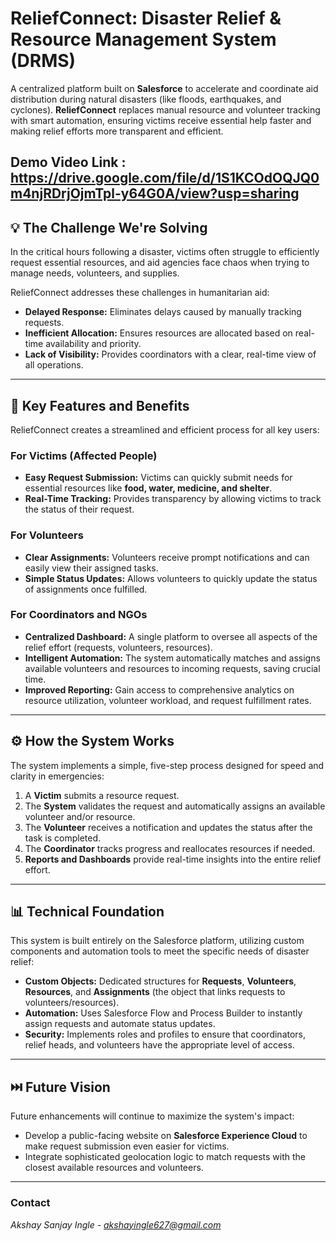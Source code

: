 
# ReliefConnect: Disaster Relief & Resource Management System (DRMS)

A centralized platform built on **Salesforce** to accelerate and coordinate aid distribution during natural disasters (like floods, earthquakes, and cyclones). **ReliefConnect** replaces manual resource and volunteer tracking with smart automation, ensuring victims receive essential help faster and making relief efforts more transparent and efficient.
 
 Demo Video Link :  https://drive.google.com/file/d/1S1KCOdOQJQ0m4njRDrjOjmTpl-y64G0A/view?usp=sharing
---

## 💡 The Challenge We're Solving

In the critical hours following a disaster, victims often struggle to efficiently request essential resources, and aid agencies face chaos when trying to manage needs, volunteers, and supplies.

ReliefConnect addresses these challenges in humanitarian aid:

* **Delayed Response:** Eliminates delays caused by manually tracking requests.
* **Inefficient Allocation:** Ensures resources are allocated based on real-time availability and priority.
* **Lack of Visibility:** Provides coordinators with a clear, real-time view of all operations.

---

## 🎯 Key Features and Benefits

ReliefConnect creates a streamlined and efficient process for all key users:

### For Victims (Affected People)
* **Easy Request Submission:** Victims can quickly submit needs for essential resources like **food, water, medicine, and shelter**.
* **Real-Time Tracking:** Provides transparency by allowing victims to track the status of their request.

### For Volunteers
* **Clear Assignments:** Volunteers receive prompt notifications and can easily view their assigned tasks.
* **Simple Status Updates:** Allows volunteers to quickly update the status of assignments once fulfilled.

### For Coordinators and NGOs
* **Centralized Dashboard:** A single platform to oversee all aspects of the relief effort (requests, volunteers, resources).
* **Intelligent Automation:** The system automatically matches and assigns available volunteers and resources to incoming requests, saving crucial time.
* **Improved Reporting:** Gain access to comprehensive analytics on resource utilization, volunteer workload, and request fulfillment rates.

---

## ⚙️ How the System Works

The system implements a simple, five-step process designed for speed and clarity in emergencies:

1.  A **Victim** submits a resource request.
2.  The **System** validates the request and automatically assigns an available volunteer and/or resource.
3.  The **Volunteer** receives a notification and updates the status after the task is completed.
4.  The **Coordinator** tracks progress and reallocates resources if needed.
5.  **Reports and Dashboards** provide real-time insights into the entire relief effort.

---

## 📊 Technical Foundation

This system is built entirely on the Salesforce platform, utilizing custom components and automation tools to meet the specific needs of disaster relief:

* **Custom Objects:** Dedicated structures for **Requests**, **Volunteers**, **Resources**, and **Assignments** (the object that links requests to volunteers/resources).
* **Automation:** Uses Salesforce Flow and Process Builder to instantly assign requests and automate status updates.
* **Security:** Implements roles and profiles to ensure that coordinators, relief heads, and volunteers have the appropriate level of access.

---

## ⏭️ Future Vision

Future enhancements will continue to maximize the system's impact:

* Develop a public-facing website on **Salesforce Experience Cloud** to make request submission even easier for victims.
* Integrate sophisticated geolocation logic to match requests with the closest available resources and volunteers.

---

### Contact

*Akshay Sanjay Ingle - akshayingle627@gmail.com*
